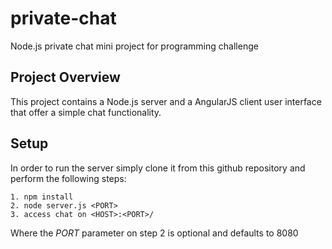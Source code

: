 # private-chat

Node.js private chat mini project for programming challenge

## Project Overview

This project contains a Node.js server and a AngularJS client user interface that offer a simple chat functionality.

## Setup

In order to run the server simply clone it from this github repository and perform the following steps:

    1. npm install
    2. node server.js <PORT>
    3. access chat on <HOST>:<PORT>/

Where the *PORT* parameter on step 2 is optional and defaults to 8080
